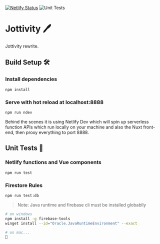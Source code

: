 
[![Netlify Status](https://api.netlify.com/api/v1/badges/136153df-8560-4bc0-b805-42e64fbb3723/deploy-status)](https://app.netlify.com/sites/jottivity2/deploys)
![Unit Tests](https://github.com/chiubaca/jottivity-v2/workflows/Unit%20Tests/badge.svg)

# Jottivity 🖊 

Jottivity rewrite.

## Build Setup 🛠️


### Install dependencies
`npm install`

### Serve with hot reload at localhost:8888
`npm run ndev`

Behind the scenes it is using Netlify Dev which will spin up serverless function APIs which run locally on your machine and also the Nuxt front-end, then proxy everything to port 8888.

## Unit Tests 🧪

### Netlify functions and Vue components
`npm run test`


### Firestore Rules
`npm run test:db`

> Note: Java runtime and firebase cli must be installed globablly

```bash
# on windows
npm install -g firebase-tools
winget install --id="Oracle.JavaRuntimeEnvironment" --exact 
```

```bash
# on mac...
🤷
```



